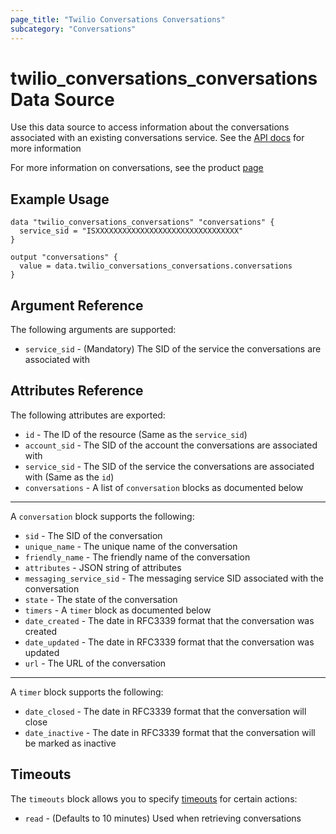 ```yaml
---
page_title: "Twilio Conversations Conversations"
subcategory: "Conversations"
---
```


# twilio_conversations_conversations Data Source

Use this data source to access information about the conversations associated with an existing conversations service. See the [API docs](https://www.twilio.com/docs/conversations/api/conversation-resource) for more information

For more information on conversations, see the product [page](https://www.twilio.com/conversations)

## Example Usage

```hcl
data "twilio_conversations_conversations" "conversations" {
  service_sid = "ISXXXXXXXXXXXXXXXXXXXXXXXXXXXXXXXX"
}

output "conversations" {
  value = data.twilio_conversations_conversations.conversations
}
```

## Argument Reference

The following arguments are supported:

- `service_sid` - (Mandatory) The SID of the service the conversations are associated with

## Attributes Reference

The following attributes are exported:

- `id` - The ID of the resource (Same as the `service_sid`)
- `account_sid` - The SID of the account the conversations are associated with
- `service_sid` - The SID of the service the conversations are associated with (Same as the `id`)
- `conversations` - A list of `conversation` blocks as documented below

---

A `conversation` block supports the following:

- `sid` - The SID of the conversation
- `unique_name` - The unique name of the conversation
- `friendly_name` - The friendly name of the conversation
- `attributes` - JSON string of attributes
- `messaging_service_sid` - The messaging service SID associated with the conversation
- `state` - The state of the conversation
- `timers` - A `timer` block as documented below
- `date_created` - The date in RFC3339 format that the conversation was created
- `date_updated` - The date in RFC3339 format that the conversation was updated
- `url` - The URL of the conversation

---

A `timer` block supports the following:

- `date_closed` - The date in RFC3339 format that the conversation will close
- `date_inactive` - The date in RFC3339 format that the conversation will be marked as inactive

## Timeouts

The `timeouts` block allows you to specify [timeouts](https://www.terraform.io/docs/configuration/resources.html#timeouts) for certain actions:

- `read` - (Defaults to 10 minutes) Used when retrieving conversations
